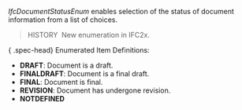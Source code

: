 _IfcDocumentStatusEnum_ enables selection of the status of document information from a list of choices.

> HISTORY&nbsp; New enumeration in IFC2x.

{ .spec-head}
Enumerated Item Definitions:

* **DRAFT**: Document is a draft.
* **FINALDRAFT**: Document is a final draft.
* **FINAL**: Document is final.
* **REVISION**: Document has undergone revision.
* **NOTDEFINED**